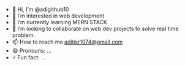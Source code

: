 - 👋 Hi, I’m @adigithub10
- 👀 I’m interested in web development
- 🌱 I’m currently learning MERN STACK
- 💞️ I’m looking to collaborate on web dev projects to solve real time problem.
- 📫 How to reach me aditisr1074@gmail.com
- 😄 Pronouns: ...
- ⚡ Fun fact: ...

<!---
adigithub10/adigithub10 is a ✨ special ✨ repository because its `README.md` (this file) appears on your GitHub profile.
You can click the Preview link to take a look at your changes.
--->
